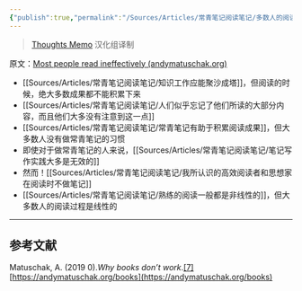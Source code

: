 ```yaml
---
{"publish":true,"permalink":"/Sources/Articles/常青笔记阅读笔记/多数人的阅读成效不大.md","title":"多数人的阅读成效不大","created":"2022-08-11","modified":"2023-03-14","published":"2025-07-09T00:03:44.756+08:00","tags":["review"],"cssclasses":""}
---
```




> [Thoughts Memo](https://paratranz.cn/projects/3131) 汉化组译制

原文：[Most people read ineffectively (andymatuschak.org)](https://notes.andymatuschak.org/z432siNjuY9G8bTsnSugyHPB1YoZWgup6eMB3)

- [[Sources/Articles/常青笔记阅读笔记/知识工作应能聚沙成塔]]，但阅读的时候，绝大多数成果都不能积累下来
- [[Sources/Articles/常青笔记阅读笔记/人们似乎忘记了他们所读的大部分内容，而且他们大多没有注意到这一点]]
- [[Sources/Articles/常青笔记阅读笔记/常青笔记有助于积累阅读成果]]，但大多数人没有做常青笔记的习惯
- 即使对于做常青笔记的人来说，[[Sources/Articles/常青笔记阅读笔记/笔记写作实践大多是无效的]]
- 然而！[[Sources/Articles/常青笔记阅读笔记/我所认识的高效阅读者和思想家在阅读时不做笔记]]
- [[Sources/Articles/常青笔记阅读笔记/熟练的阅读一般都是非线性的]]，但大多数人的阅读过程是线性的  

___

## 参考文献

Matuschak, A. (2019 0).*Why books don’t work*.[\[7\]](https://zhuanlan.zhihu.com/p/451515311#ref_7) [https://andymatuschak.org/books](https://andymatuschak.org/books)